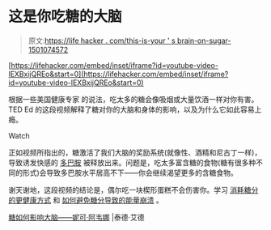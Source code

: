 # 这是你吃糖的大脑

> 原文:[https://life hacker . com/this-is-your ' s brain-on-sugar-1501074572](https://lifehacker.com/this-is-your-brain-on-sugar-1501074572)

 [https://lifehacker.com/embed/inset/iframe?id=youtube-video-lEXBxijQREo&start=0](https://lifehacker.com/embed/inset/iframe?id=youtube-video-lEXBxijQREo&start=0) 

根据一些美国健康专家 的说法，吃太多的糖会像吸烟或大量饮酒一样对你有害。TED Ed 的这段视频解释了糖对你的大脑和身体的影响，以及为什么它如此容易上瘾。

Watch

正如视频所指出的，糖激活了我们大脑的奖励系统(就像性、酒精和尼古丁一样)，导致诱发快感的 [多巴胺](https://lifehacker.com/how-to-harnass-your-brains-dopamine-supply-and-increas-1496989326) 被释放出来。问题是，吃太多富含糖的食物(糖有很多种不同的形式)会导致多巴胺水平居高不下——你会继续渴望更多的含糖食物。

谢天谢地，这段视频的结论是，偶尔吃一块楔形蛋糕不会伤害你。学习 [消耗糖分的更健康方式](https://lifehacker.com/what-sugar-actually-does-to-your-brain-and-body-5809331) 和 [如何避免糖分导致的能量崩溃](http://lifehacker.com/why-sugar-makes-you-tired-and-what-you-can-do-about-it-5866700) 。

[糖如何影响大脑——妮可·阿韦娜](http://ed.ted.com/lessons/how-sugar-affects-the-brain-nicole-avena) |泰德·艾德